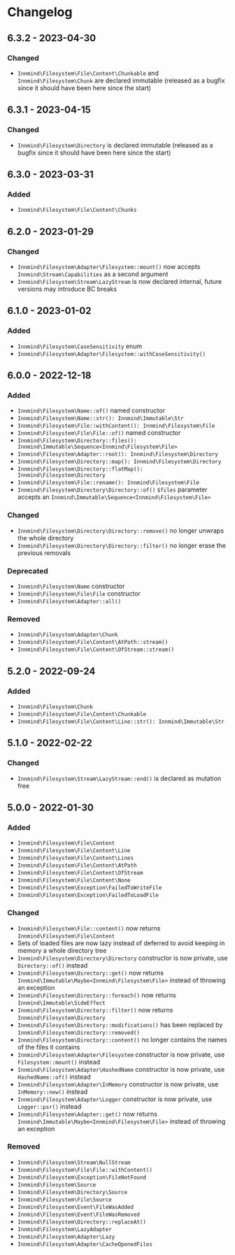 # Changelog

## 6.3.2 - 2023-04-30

### Changed

- `Innmind\Filesystem\File\Content\Chunkable` and `Innmind\Filesystem\Chunk` are declared immutable (released as a bugfix since it should have been here since the start)

## 6.3.1 - 2023-04-15

### Changed

- `Innmind\Filesystem\Directory` is declared immutable (released as a bugfix since it should have been here since the start)

## 6.3.0 - 2023-03-31

### Added

- `Innmind\Filesystem\File\Content\Chunks`

## 6.2.0 - 2023-01-29

### Changed

- `Innmind\Filesystem\Adapter\Filesystem::mount()` now accepts `Innmind\Stream\Capabilities` as a second argument
- `Innmind\Filesystem\Stream\LazyStream` is now declared internal, future versions may introduce BC breaks

## 6.1.0 - 2023-01-02

### Added

- `Innmind\Filesystem\CaseSensitivity` enum
- `Innmind\Filesystem\Adapter\Filesystem::withCaseSensitivity()`

## 6.0.0 - 2022-12-18

### Added

- `Innmind\Filesystem\Name::of()` named constructor
- `Innmind\Filesystem\Name::str(): Innmind\Immutable\Str`
- `Innmind\Filesystem\File::withContent(): Innmind\Filesystem\File`
- `Innmind\Filesystem\File\File::of()` named constructor
- `Innmind\Filesystem\Directory::files(): Innmind\Immutable\Sequence<Innmind\Filesystem\File>`
- `Innmind\Filesystem\Adapter::root(): Innmind\Filesystem\Directory`
- `Innmind\Filesystem\Directory::map(): Innmind\Filesystem\Directory`
- `Innmind\Filesystem\Directory::flatMap(): Innmind\Filesystem\Directory`
- `Innmind\Filesystem\File::rename(): Innmind\Filesystem\File`
- `Innmind\Filesystem\Directory\Directory::of()` `$files` parameter accepts an `Innmind\Immutable\Sequence<Innmind\Filesystem\File>`

### Changed

- `Innmind\Filesystem\Directory\Directory::remove()` no longer unwraps the whole directory
- `Innmind\Filesystem\Directory\Directory::filter()` no longer erase the previous removals

### Deprecated

- `Innmind\Filesystem\Name` constructor
- `Innmind\Filesystem\File\File` constructor
- `Innmind\Filesystem\Adapter::all()`

### Removed

- `Innmind\Filesystem\Adapter\Chunk`
- `Innmind\Filesystem\File\Content\AtPath::stream()`
- `Innmind\Filesystem\File\Content\OfStream::stream()`

## 5.2.0 - 2022-09-24

### Added

- `Innmind\Filesystem\Chunk`
- `Innmind\Filesystem\File\Content\Chunkable`
- `Innmind\Filesystem\File\Content\Line::str(): Innmind\Immutable\Str`

## 5.1.0 - 2022-02-22

### Changed

- `Innmind\Filesystem\Stream\LazyStream::end()` is declared as mutation free

## 5.0.0 - 2022-01-30

### Added

- `Innmind\Filesystem\File\Content`
- `Innmind\Filesystem\File\Content\Line`
- `Innmind\Filesystem\File\Content\Lines`
- `Innmind\Filesystem\File\Content\AtPath`
- `Innmind\Filesystem\File\Content\OfStream`
- `Innmind\Filesystem\File\Content\None`
- `Innmind\Filesystem\Exception\FailedToWriteFile`
- `Innmind\Filesystem\Exception\FailedToLoadFile`

### Changed

- `Innmind\Filesystem\File::content()` now returns `Innmind\Filesystem\File\Content`
- Sets of loaded files are now lazy instead of deferred to avoid keeping in memory a whole directory tree
- `Innmind\Filesystem\Directory\Directory` constructor is now private, use `Directory::of()` instead
- `Innmind\Filesystem\Directory::get()` now returns `Innmind\Immutable\Maybe<Innmind\Filesystem\File>` instead of throwing an exception
- `Innmind\Filesystem\Directory::foreach()` now returns `Innmind\Immutable\SideEffect`
- `Innmind\Filesystem\Directory::filter()` now returns `Innmind\Filesystem\Directory`
- `Innmind\Filesystem\Directory::modifications()` has been replaced by `Innmind\Filesystem\Directory::removed()`
- `Innmind\Filesystem\Directory::content()` no longer contains the names of the files it contains
- `Innmind\Filesystem\Adapter\Filesystem` constructor is now private, use `Filesystem::mount()` instead
- `Innmind\Filesystem\Adapter\HashedName` constructor is now private, use `HashedName::of()` instead
- `Innmind\Filesystem\Adapter\InMemory` constructor is now private, use `InMemory::new()` instead
- `Innmind\Filesystem\Adapter\Logger` constructor is now private, use `Logger::psr()` instead
- `Innmind\Filesystem\Adapter::get()` now returns `Innmind\Immutable\Maybe<Innmind\Filesystem\File>` instead of throwing an exception

### Removed

- `Innmind\Filesystem\Stream\NullStream`
- `Innmind\Filesystem\File\File::withContent()`
- `Innmind\Filesystem\Exception\FileNotFound`
- `Innmind\Filesystem\Source`
- `Innmind\Filesystem\Directory\Source`
- `Innmind\Filesystem\File\Source`
- `Innmind\Filesystem\Event\FileWasAdded`
- `Innmind\Filesystem\Event\FileWasRemoved`
- `Innmind\Filesystem\Directory::replaceAt()`
- `Innmind\Filesystem\LazyAdapter`
- `Innmind\Filesystem\Adapter\Lazy`
- `Innmind\Filesystem\Adapter\CacheOpenedFiles`
